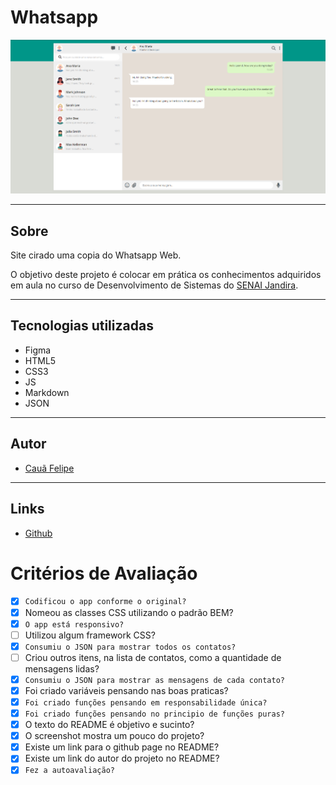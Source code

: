 # Whatsapp
![SCREENSHOT](./img/print.png)

---

## Sobre
Site cirado uma copia do Whatsapp Web.

O objetivo deste projeto é colocar em prática os conhecimentos adquiridos em aula no curso de Desenvolvimento de Sistemas do [SENAI Jandira](https://jandira.sp.senai.br/).

---
## Tecnologias utilizadas
- Figma
- HTML5
- CSS3
- JS
- Markdown
- JSON

---
## Autor
- [Cauã Felipe](https://github.com/alemao148)

---
## Links
- [Github](https://alemao148.github.io/whatsApp-senai-1-2023/ds2t/caua_felipe_guerra_de_souza/index.html)

# Critérios de Avaliação
- [x] `Codificou o app conforme o original?`
- [X] Nomeou as classes CSS utilizando o padrão BEM?
- [x] `O app está responsivo?`
- [ ] Utilizou algum framework CSS?
- [x] `Consumiu o JSON para mostrar todos os contatos?`
- [ ] Criou outros itens, na lista de contatos, como a quantidade de mensagens lidas?
- [x] `Consumiu o JSON para mostrar as mensagens de cada contato?`
- [x] Foi criado variáveis pensando nas boas praticas?
- [x] `Foi criado funções pensando em responsabilidade única?`
- [x] `Foi criado funções pensando no principio de funções puras?`
- [x] O texto do README é objetivo e sucinto?
- [x] O screenshot mostra um pouco do projeto?
- [x] Existe um link para o github page no README?
- [x] Existe um link do autor do projeto no README?
- [x] `Fez a autoavaliação?`
